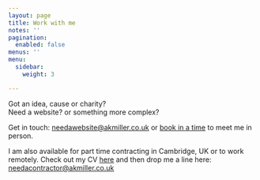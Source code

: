 ```yaml
---
layout: page
title: Work with me
notes: ''
pagination:
  enabled: false
menus: ''
menu:
  sidebar:
    weight: 3

---
```

Got an idea, cause or charity?  
Need a website? or something more complex?

Get in touch: [needawebsite@akmiller.co.uk](mailto:needawebsite@akmiller.co.uk) or <a href="" onclick="Calendly.initPopupWidget({url: 'https://calendly.com/akmiller-co-uk/30min?primary_color=ac4142'});return false;">book in a time</a> to meet me in person.

I am also available for part time contracting in Cambridge, UK or to work remotely. Check out my CV [here](/public/CV.pdf "CV") and then drop me a line here: [needacontractor@akmiller.co.uk](mailto:needacontractor@akmiller.co.uk)

<!-- Calendly link widget begin -->
<link href="https://assets.calendly.com/assets/external/widget.css" rel="stylesheet">
<script src="https://assets.calendly.com/assets/external/widget.js" type="text/javascript"></script>
<!-- Calendly link widget end -->